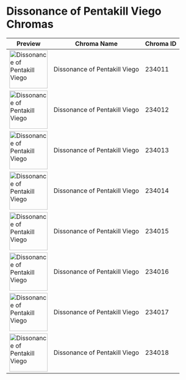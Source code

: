 # Dissonance of Pentakill Viego Chromas

| Preview | Chroma Name | Chroma ID |
|---|---|---|
| <img src='https://raw.communitydragon.org/latest/plugins/rcp-be-lol-game-data/global/default/v1/champion-chroma-images/234/234011.png' alt='Dissonance of Pentakill Viego' width='100'> | Dissonance of Pentakill Viego | 234011 |
| <img src='https://raw.communitydragon.org/latest/plugins/rcp-be-lol-game-data/global/default/v1/champion-chroma-images/234/234012.png' alt='Dissonance of Pentakill Viego' width='100'> | Dissonance of Pentakill Viego | 234012 |
| <img src='https://raw.communitydragon.org/latest/plugins/rcp-be-lol-game-data/global/default/v1/champion-chroma-images/234/234013.png' alt='Dissonance of Pentakill Viego' width='100'> | Dissonance of Pentakill Viego | 234013 |
| <img src='https://raw.communitydragon.org/latest/plugins/rcp-be-lol-game-data/global/default/v1/champion-chroma-images/234/234014.png' alt='Dissonance of Pentakill Viego' width='100'> | Dissonance of Pentakill Viego | 234014 |
| <img src='https://raw.communitydragon.org/latest/plugins/rcp-be-lol-game-data/global/default/v1/champion-chroma-images/234/234015.png' alt='Dissonance of Pentakill Viego' width='100'> | Dissonance of Pentakill Viego | 234015 |
| <img src='https://raw.communitydragon.org/latest/plugins/rcp-be-lol-game-data/global/default/v1/champion-chroma-images/234/234016.png' alt='Dissonance of Pentakill Viego' width='100'> | Dissonance of Pentakill Viego | 234016 |
| <img src='https://raw.communitydragon.org/latest/plugins/rcp-be-lol-game-data/global/default/v1/champion-chroma-images/234/234017.png' alt='Dissonance of Pentakill Viego' width='100'> | Dissonance of Pentakill Viego | 234017 |
| <img src='https://raw.communitydragon.org/latest/plugins/rcp-be-lol-game-data/global/default/v1/champion-chroma-images/234/234018.png' alt='Dissonance of Pentakill Viego' width='100'> | Dissonance of Pentakill Viego | 234018 |
